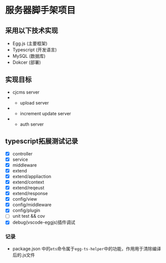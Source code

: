 # 服务器脚手架项目

## 采用以下技术实现

- Egg.js (主要框架)
- Typescript (开发语言)
- MySQL (数据库)
- Dokcer (部署)

## 实现目标

- cjcms server
- - upload server
- - increment update server
- - auth server

## typescript拓展测试记录

- [x] controller
- [x] service
- [x] middleware
- [x] extend
- [x] extend/appliaction
- [x] extend/context
- [x] extend/reqeust
- [x] extend/response
- [x] config/view
- [x] config/middleware
- [x] config/plugin
- [ ] unit test && cov
- [x] debug(vscode-eggjs)插件调试

### 记录

- package.json 中的`ets`命令属于`egg-ts-helper`中的功能，作用用于清除编译后的.js文件